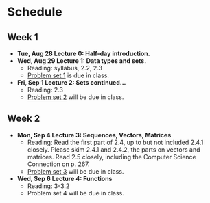 # Schedule

## Week 1

- **Tue, Aug 28 Lecture 0:  Half-day introduction.**
- **Wed, Aug 29 Lecture 1:  Data types and sets.**
    + Reading: syllabus, 2.2, 2.3
    + [Problem set 1](problemsets/ps1.pdf) is due in class.
- **Fri, Sep 1 Lecture 2: Sets continued...**
    + Reading: 2.3
    + [Problem set 2](problemsets/ps2.pdf) will be due in class.

## Week 2

- **Mon, Sep 4 Lecture 3: Sequences, Vectors, Matrices**
    + Reading: Read the first part of 2.4, up to but not included 2.4.1 closely.  Please skim 2.4.1 and 2.4.2, the parts on vectors and matrices.  Read 2.5 closely, including the Computer Science Connection on p. 267.
    + [Problem set 3](problemsets/ps3.pdf) will be due in class.
- **Wed, Sep 6 Lecture 4: Functions**
    + Reading: 3-3.2
    + Problem set 4 will be due in class.
